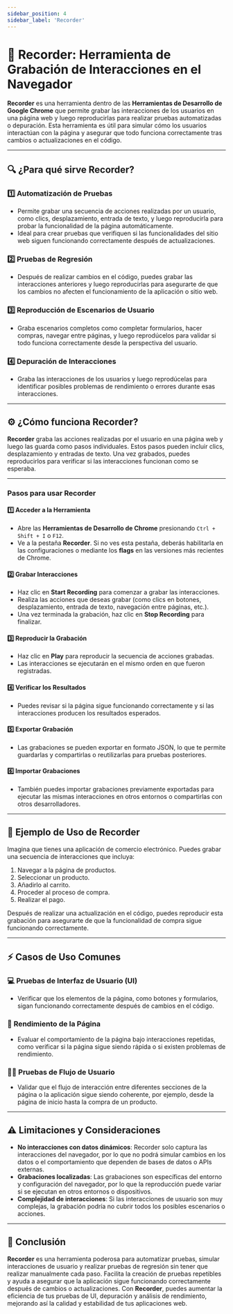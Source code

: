 ```yaml
---
sidebar_position: 4
sidebar_label: 'Recorder'
---
```


# 🎥 **Recorder: Herramienta de Grabación de Interacciones en el Navegador**

**Recorder** es una herramienta dentro de las **Herramientas de Desarrollo de Google Chrome** que permite grabar las interacciones de los usuarios en una página web y luego reproducirlas para realizar pruebas automatizadas o depuración. Esta herramienta es útil para simular cómo los usuarios interactúan con la página y asegurar que todo funciona correctamente tras cambios o actualizaciones en el código.

---

## 🔍 **¿Para qué sirve Recorder?**

### 1️⃣ **Automatización de Pruebas**
   - Permite grabar una secuencia de acciones realizadas por un usuario, como clics, desplazamiento, entrada de texto, y luego reproducirla para probar la funcionalidad de la página automáticamente.
   - Ideal para crear pruebas que verifiquen si las funcionalidades del sitio web siguen funcionando correctamente después de actualizaciones.

### 2️⃣ **Pruebas de Regresión**
   - Después de realizar cambios en el código, puedes grabar las interacciones anteriores y luego reproducirlas para asegurarte de que los cambios no afecten el funcionamiento de la aplicación o sitio web.

### 3️⃣ **Reproducción de Escenarios de Usuario**
   - Graba escenarios completos como completar formularios, hacer compras, navegar entre páginas, y luego reprodúcelos para validar si todo funciona correctamente desde la perspectiva del usuario.

### 4️⃣ **Depuración de Interacciones**
   - Graba las interacciones de los usuarios y luego reprodúcelas para identificar posibles problemas de rendimiento o errores durante esas interacciones.

---

## ⚙️ **¿Cómo funciona Recorder?**

**Recorder** graba las acciones realizadas por el usuario en una página web y luego las guarda como pasos individuales. Estos pasos pueden incluir clics, desplazamiento y entradas de texto. Una vez grabados, puedes reproducirlos para verificar si las interacciones funcionan como se esperaba.

---

### **Pasos para usar Recorder**

#### 1️⃣ **Acceder a la Herramienta**
   - Abre las **Herramientas de Desarrollo de Chrome** presionando `Ctrl + Shift + I` o `F12`.
   - Ve a la pestaña **Recorder**. Si no ves esta pestaña, deberás habilitarla en las configuraciones o mediante los **flags** en las versiones más recientes de Chrome.

#### 2️⃣ **Grabar Interacciones**
   - Haz clic en **Start Recording** para comenzar a grabar las interacciones.
   - Realiza las acciones que deseas grabar (como clics en botones, desplazamiento, entrada de texto, navegación entre páginas, etc.).
   - Una vez terminada la grabación, haz clic en **Stop Recording** para finalizar.

#### 3️⃣ **Reproducir la Grabación**
   - Haz clic en **Play** para reproducir la secuencia de acciones grabadas.
   - Las interacciones se ejecutarán en el mismo orden en que fueron registradas.

#### 4️⃣ **Verificar los Resultados**
   - Puedes revisar si la página sigue funcionando correctamente y si las interacciones producen los resultados esperados.

#### 5️⃣ **Exportar Grabación**
   - Las grabaciones se pueden exportar en formato JSON, lo que te permite guardarlas y compartirlas o reutilizarlas para pruebas posteriores.

#### 6️⃣ **Importar Grabaciones**
   - También puedes importar grabaciones previamente exportadas para ejecutar las mismas interacciones en otros entornos o compartirlas con otros desarrolladores.

---

## 🔧 **Ejemplo de Uso de Recorder**

Imagina que tienes una aplicación de comercio electrónico. Puedes grabar una secuencia de interacciones que incluya:
1. Navegar a la página de productos.
2. Seleccionar un producto.
3. Añadirlo al carrito.
4. Proceder al proceso de compra.
5. Realizar el pago.

Después de realizar una actualización en el código, puedes reproducir esta grabación para asegurarte de que la funcionalidad de compra sigue funcionando correctamente.

---

## ⚡ **Casos de Uso Comunes**

### 💻 **Pruebas de Interfaz de Usuario (UI)**
   - Verificar que los elementos de la página, como botones y formularios, sigan funcionando correctamente después de cambios en el código.

### 🚀 **Rendimiento de la Página**
   - Evaluar el comportamiento de la página bajo interacciones repetidas, como verificar si la página sigue siendo rápida o si existen problemas de rendimiento.

### 🧑‍💻 **Pruebas de Flujo de Usuario**
   - Validar que el flujo de interacción entre diferentes secciones de la página o la aplicación sigue siendo coherente, por ejemplo, desde la página de inicio hasta la compra de un producto.

---

## ⚠️ **Limitaciones y Consideraciones**

- **No interacciones con datos dinámicos**: Recorder solo captura las interacciones del navegador, por lo que no podrá simular cambios en los datos o el comportamiento que dependen de bases de datos o APIs externas.
- **Grabaciones localizadas**: Las grabaciones son específicas del entorno y configuración del navegador, por lo que la reproducción puede variar si se ejecutan en otros entornos o dispositivos.
- **Complejidad de interacciones**: Si las interacciones de usuario son muy complejas, la grabación podría no cubrir todos los posibles escenarios o acciones.

---

## 📢 **Conclusión**

**Recorder** es una herramienta poderosa para automatizar pruebas, simular interacciones de usuario y realizar pruebas de regresión sin tener que realizar manualmente cada paso. Facilita la creación de pruebas repetibles y ayuda a asegurar que la aplicación sigue funcionando correctamente después de cambios o actualizaciones. Con **Recorder**, puedes aumentar la eficiencia de tus pruebas de UI, depuración y análisis de rendimiento, mejorando así la calidad y estabilidad de tus aplicaciones web.
